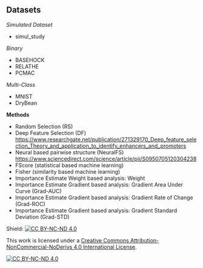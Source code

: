 ## Datasets

*Simulated Dataset*
- simul_study

*Binary*

- BASEHOCK
- RELATHE
- PCMAC

*Multi-Class*

- MNIST
- DryBean


**Methods**
- Random Selection (RS)
- Deep Feature Selection (DF) https://www.researchgate.net/publication/271329170_Deep_feature_selection_Theory_and_application_to_identify_enhancers_and_promoters
- Neural based pairwise structure (NeuralFS) https://www.sciencedirect.com/science/article/pii/S0950705120304238
- FScore (statistical based machine learning)
- Fisher (similarity based machine learning)
- Importance Estimate Weight based analysis: Weight
- Importance Estimate Gradient based analysis: Gradient Area Under Curve (Grad-AUC)
- Importance Estimate Gradient based analysis: Gradient Rate of Change (Grad-ROC)
- Importance Estimate Gradient based analysis: Gradient Standard Deviation (Grad-STD)

Shield: [![CC BY-NC-ND 4.0][cc-by-nc-nd-shield]][cc-by-nc-nd]

This work is licensed under a
[Creative Commons Attribution-NonCommercial-NoDerivs 4.0 International License][cc-by-nc-nd].

[![CC BY-NC-ND 4.0][cc-by-nc-nd-image]][cc-by-nc-nd]

[cc-by-nc-nd]: http://creativecommons.org/licenses/by-nc-nd/4.0/
[cc-by-nc-nd-image]: https://licensebuttons.net/l/by-nc-nd/4.0/88x31.png
[cc-by-nc-nd-shield]: https://img.shields.io/badge/License-CC%20BY--NC--ND%204.0-lightgrey.svg
